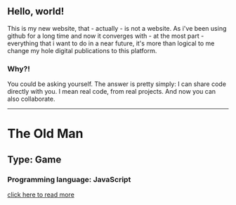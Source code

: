 ## Hello, world!

This is my new website, that - actually - is not a website.
As i've been using github for a long time and now it converges with - at the most part - everything that i want to do in a near future, it's more than logical to me change my hole digital publications to this platform.

### Why?!

You could be asking yourself. The answer is pretty simply: I can share code directly with you. I mean real code, from real projects. And now you can also collaborate.

---
# The Old Man 
## Type: Game
### Programming language: JavaScript
[click here to read more](https://eduardomessias.github.io/game-development/the-old-man)
